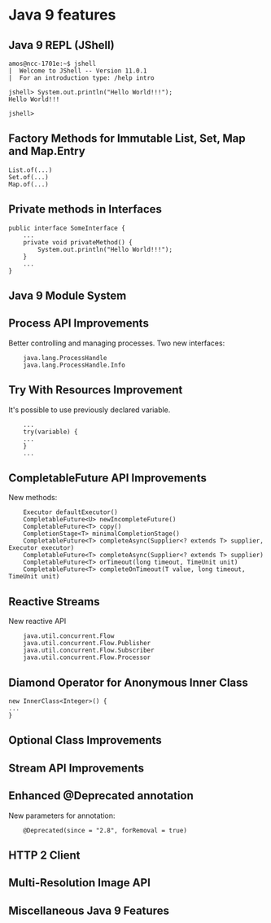 # Java 9 features


## Java 9 REPL (JShell)
```
amos@ncc-1701e:~$ jshell
|  Welcome to JShell -- Version 11.0.1
|  For an introduction type: /help intro

jshell> System.out.println("Hello World!!!");
Hello World!!!

jshell>
```
## Factory Methods for Immutable List, Set, Map and Map.Entry
```
List.of(...)
Set.of(...)
Map.of(...)
```
## Private methods in Interfaces
```
public interface SomeInterface {
    ...
    private void privateMethod() {
        System.out.println("Hello World!!!");
    }
    ...
}
```
## Java 9 Module System
## Process API Improvements
Better controlling and managing processes. Two new interfaces:
```
    java.lang.ProcessHandle
    java.lang.ProcessHandle.Info
```
## Try With Resources Improvement
It's possible to use previously declared variable.
```
    ...
    try(variable) {
    ...
    }
    ...
```
## CompletableFuture API Improvements
New methods: 
```
    Executor defaultExecutor()
    CompletableFuture<U> newIncompleteFuture()
    CompletableFuture<T> copy()
    CompletionStage<T> minimalCompletionStage()
    CompletableFuture<T> completeAsync(Supplier<? extends T> supplier, Executor executor)
    CompletableFuture<T> completeAsync(Supplier<? extends T> supplier)
    CompletableFuture<T> orTimeout(long timeout, TimeUnit unit)
    CompletableFuture<T> completeOnTimeout(T value, long timeout, TimeUnit unit)
```
## Reactive Streams
New reactive API
```
    java.util.concurrent.Flow
    java.util.concurrent.Flow.Publisher
    java.util.concurrent.Flow.Subscriber
    java.util.concurrent.Flow.Processor
```
## Diamond Operator for Anonymous Inner Class
```
new InnerClass<Integer>() {
...
}
```
## Optional Class Improvements
## Stream API Improvements
## Enhanced @Deprecated annotation
New parameters for annotation:
```
    @Deprecated(since = "2.8", forRemoval = true)
```
## HTTP 2 Client
## Multi-Resolution Image API
## Miscellaneous Java 9 Features
